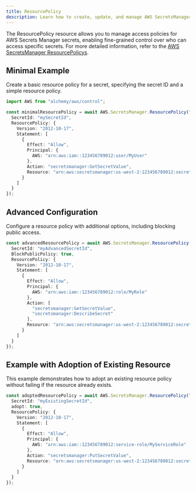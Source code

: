 ```yaml
---
title: ResourcePolicy
description: Learn how to create, update, and manage AWS SecretsManager ResourcePolicys using Alchemy Cloud Control.
---
```


The ResourcePolicy resource allows you to manage access policies for AWS Secrets Manager secrets, enabling fine-grained control over who can access specific secrets. For more detailed information, refer to the [AWS SecretsManager ResourcePolicys](https://docs.aws.amazon.com/secretsmanager/latest/userguide/).

## Minimal Example

Create a basic resource policy for a secret, specifying the secret ID and a simple resource policy.

```ts
import AWS from "alchemy/aws/control";

const minimalResourcePolicy = await AWS.SecretsManager.ResourcePolicy("myResourcePolicy", {
  SecretId: "mySecretId",
  ResourcePolicy: {
    Version: "2012-10-17",
    Statement: [
      {
        Effect: "Allow",
        Principal: {
          AWS: "arn:aws:iam::123456789012:user/MyUser"
        },
        Action: "secretsmanager:GetSecretValue",
        Resource: "arn:aws:secretsmanager:us-west-2:123456789012:secret:mySecretId-123456"
      }
    ]
  }
});
```

## Advanced Configuration

Configure a resource policy with additional options, including blocking public access.

```ts
const advancedResourcePolicy = await AWS.SecretsManager.ResourcePolicy("advancedResourcePolicy", {
  SecretId: "myAdvancedSecretId",
  BlockPublicPolicy: true,
  ResourcePolicy: {
    Version: "2012-10-17",
    Statement: [
      {
        Effect: "Allow",
        Principal: {
          AWS: "arn:aws:iam::123456789012:role/MyRole"
        },
        Action: [
          "secretsmanager:GetSecretValue",
          "secretsmanager:DescribeSecret"
        ],
        Resource: "arn:aws:secretsmanager:us-west-2:123456789012:secret:myAdvancedSecretId-abcdef"
      }
    ]
  }
});
```

## Example with Adoption of Existing Resource

This example demonstrates how to adopt an existing resource policy without failing if the resource already exists.

```ts
const adoptedResourcePolicy = await AWS.SecretsManager.ResourcePolicy("adoptedPolicy", {
  SecretId: "myExistingSecretId",
  adopt: true,
  ResourcePolicy: {
    Version: "2012-10-17",
    Statement: [
      {
        Effect: "Allow",
        Principal: {
          AWS: "arn:aws:iam::123456789012:service-role/MyServiceRole"
        },
        Action: "secretsmanager:PutSecretValue",
        Resource: "arn:aws:secretsmanager:us-west-2:123456789012:secret:myExistingSecretId-ghijkl"
      }
    ]
  }
});
```